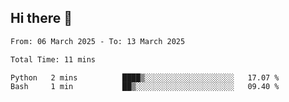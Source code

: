 ## Hi there 👋

<!--
**thethepai/thethepai** is a ✨ _special_ ✨ repository because its `README.md` (this file) appears on your GitHub profile.

Here are some ideas to get you started:

- 🔭 I’m currently working on ...
- 🌱 I’m currently learning ...
- 👯 I’m looking to collaborate on ...
- 🤔 I’m looking for help with ...
- 💬 Ask me about ...
- 📫 How to reach me: ...
- 😄 Pronouns: ...
- ⚡ Fun fact: ...
-->

<!--START_SECTION:waka-->

```txt
From: 06 March 2025 - To: 13 March 2025

Total Time: 11 mins

Python   2 mins          ████▒░░░░░░░░░░░░░░░░░░░░   17.07 %
Bash     1 min           ██▒░░░░░░░░░░░░░░░░░░░░░░   09.40 %
```

<!--END_SECTION:waka-->

